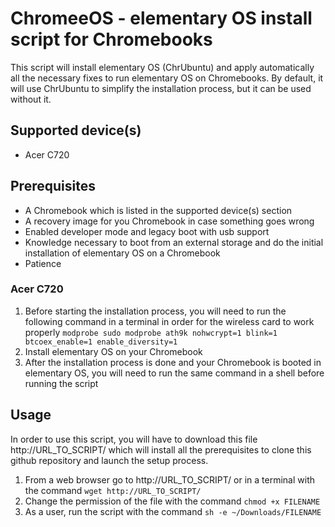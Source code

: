 ChromeeOS - elementary OS install script for Chromebooks
============================================

This script will install elementary OS (ChrUbuntu) and apply automatically all the necessary fixes to run elementary OS on Chromebooks. By default, it will use ChrUbuntu to simplify the installation process, but it can be used without it.


Supported device(s)
-------------------

* Acer C720

Prerequisites
-------------

* A Chromebook which is listed in the supported device(s) section
* A recovery image for you Chromebook in case something goes wrong
* Enabled developer mode and legacy boot with usb support
* Knowledge necessary to boot from an external storage and do the initial installation of elementary OS on a Chromebook
* Patience

### Acer C720
1. Before starting the installation process, you will need to run the following command in a terminal in order for the wireless card to work properly `modprobe sudo modprobe ath9k nohwcrypt=1 blink=1 btcoex_enable=1 enable_diversity=1`
2. Install elementary OS on your Chromebook
3. After the installation process is done and your Chromebook is booted in elementary OS, you will need to run the same command in a shell before running the script

Usage
-----

In order to use this script, you will have to download this file http://URL_TO_SCRIPT/ which will install all the prerequisites to clone this github repository and launch the setup process.

1. From a web browser go to http://URL_TO_SCRIPT/ or in a terminal with the command `wget http://URL_TO_SCRIPT/`
2. Change the permission of the file with the command `chmod +x FILENAME`
3. As a user, run the script with the command `sh -e ~/Downloads/FILENAME`
